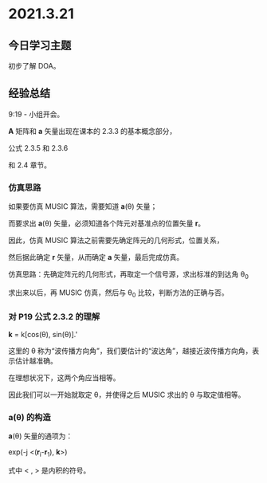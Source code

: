 # 2021.3.21
## 今日学习主题
初步了解 DOA。
## 经验总结
9:19 - 小组开会。

**A** 矩阵和 **a** 矢量出现在课本的 2.3.3 的基本概念部分，

公式 2.3.5 和 2.3.6

和 2.4 章节。

### 仿真思路
如果要仿真 MUSIC 算法，需要知道 **a**(&theta;) 矢量；

而要求出 **a**(&theta;) 矢量，必须知道各个阵元对基准点的位置矢量 **r**。

因此，仿真 MUSIC 算法之前需要先确定阵元的几何形式，位置关系，

然后据此确定 **r** 矢量，从而确定 **a** 矢量，最后完成仿真。

仿真思路：先确定阵元的几何形式，再取定一个信号源，求出标准的到达角 &theta;<sub>0</sub>

求出来以后，再 MUSIC 仿真，然后与 &theta;<sub>0</sub> 比较，判断方法的正确与否。

### 对 P19 公式 2.3.2 的理解
**k** = k[cos(&theta;), sin(&theta;)].'

这里的 &theta; 称为“波传播方向角”，我们要估计的“波达角”，越接近波传播方向角，表示估计越准确。

在理想状况下，这两个角应当相等。

因此我们可以一开始就取定 &theta;，并使得之后 MUSIC 求出的 &theta; 与取定值相等。
### a(&theta;) 的构造
**a**(&theta;) 矢量的通项为：

exp(-j <(**r**<sub>i</sub>-**r**<sub>1</sub>), **k**>)

式中 < , > 是内积的符号。
